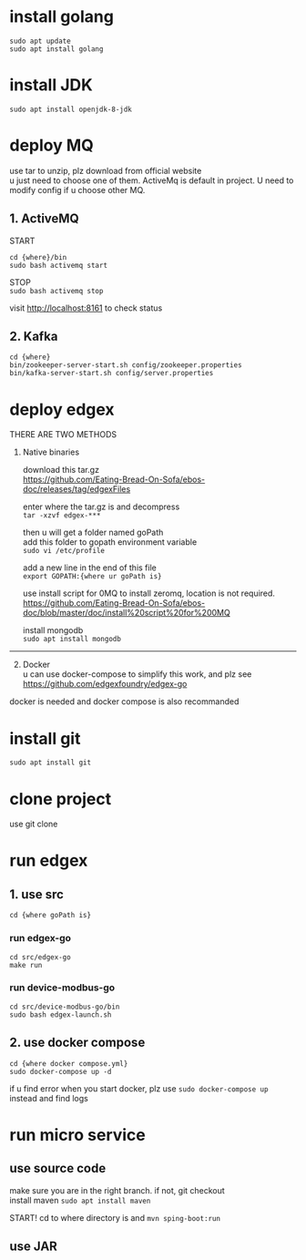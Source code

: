 # install golang
```
sudo apt update
sudo apt install golang
```
# install JDK
```
sudo apt install openjdk-8-jdk
```

# deploy MQ
use tar to unzip, plz download from official website  
u just need to choose one of them. ActiveMq is default in project. U need to modify config if u choose other MQ.
## 1. ActiveMQ
START  
```
cd {where}/bin  
sudo bash activemq start
```  
STOP  
`sudo bash activemq stop`

visit <http://localhost:8161> to check status
## 2. Kafka
```
cd {where}  
bin/zookeeper-server-start.sh config/zookeeper.properties  
bin/kafka-server-start.sh config/server.properties
```  

# deploy edgex
THERE ARE TWO METHODS  
1. Native binaries

    download this tar.gz  
    <https://github.com/Eating-Bread-On-Sofa/ebos-doc/releases/tag/edgexFiles>

    enter where the tar.gz is and decompress   
    `tar -xzvf edgex-***`  

    then u will get a folder named goPath  
    add this folder to gopath environment variable  
    `sudo vi /etc/profile`  

    add a new line in the end of this file  
    `export GOPATH:{where ur goPath is}`  

    use install script for 0MQ to install zeromq, location is not required.  
    <https://github.com/Eating-Bread-On-Sofa/ebos-doc/blob/master/doc/install%20script%20for%200MQ>
    
    install mongodb  
    `sudo apt install mongodb`
---------------------
2. Docker  
u can use docker-compose to simplify this work, and plz see <https://github.com/edgexfoundry/edgex-go>

docker is needed and docker compose is also recommanded

# install git
`sudo apt install git`

# clone project
use git clone

# run edgex
## 1. use src
```
cd {where goPath is}
```
### run edgex-go
```
cd src/edgex-go
make run
```
### run device-modbus-go
```
cd src/device-modbus-go/bin
sudo bash edgex-launch.sh
```

## 2. use docker compose
```
cd {where docker compose.yml}
sudo docker-compose up -d
```
if u find error when you start docker, plz use `sudo docker-compose up` instead and find logs
# run micro service
## use source code  
make sure you are in the right branch. if not, git checkout  
install maven `sudo apt install maven`

START! cd to where directory is and `mvn sping-boot:run`

## use JAR

